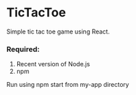 # TicTacToe

Simple tic tac toe game using React. 

### Required:

1. Recent version of Node.js
2. npm 

Run using npm start from my-app directory
